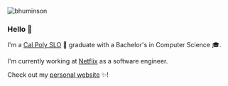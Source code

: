<p align="left"> <img src="https://komarev.com/ghpvc/?username=bhuminson" alt="bhuminson" /> </p>

### Hello 👋
I'm a <a href="https://calpoly.edu">Cal Poly SLO<a/> 🐎 graduate with a Bachelor's in Computer Science :mortar_board:.

I'm currently working at [Netflix](https://www.netflix.com/) as a software engineer. 

Check out my <a href="https://bhuminson.github.io">personal website</a> :sparkles:!

